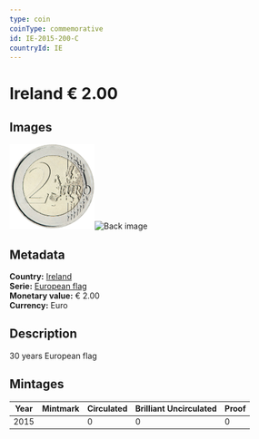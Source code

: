 ```yaml
---
type: coin
coinType: commemorative
id: IE-2015-200-C
countryId: IE
---
```


# Ireland € 2.00

## Images

<img src="../../Images/common-2007-200.png" height="150" alt="Front image"><img src="Images/IE-2015-200-000.png" height="150" alt="Back image">

## Metadata

**Country:** [Ireland](../../Countries/Ireland/index.md)\
**Serie:** [European flag](index.md)\
**Monetary value:** € 2.00\
**Currency:** Euro

## Description
30 years European flag

## Mintages

| Year | Mintmark | Circulated | Brilliant Uncirculated | Proof |
| ---- | -------- | ---------- | ---------------------- | ----- |
| 2015 |  | 0| 0 | 0 |

